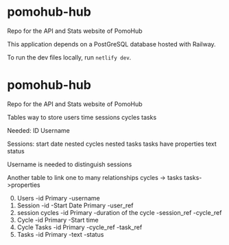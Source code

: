 # pomohub-hub

Repo for the API and Stats website of PomoHub

This application depends on a PostGreSQL database hosted with Railway.

To run the dev files locally, run `netlify dev`.
# pomohub-hub
Repo for the API and Stats website of PomoHub

Tables
way to store 
    users
    time
    sessions
        cycles
            tasks

Needed:
    ID
    Username

Sessions:
    start date
    nested cycles
        nested tasks
            tasks have properties
                text
                status

Username is needed to distinguish sessions

Another table to link one to many relationships
    cycles -> tasks
        tasks->properties

0. Users
    -id                         Primary
    -username
1. Session
    -id
    -Start Date                 Primary
    -user_ref
2. session cycles
    -id                         Primary
    -duration of the cycle
    -session_ref
    -cycle_ref
3. Cycle
    -id                         Primary
    -Start time
4. Cycle Tasks
    -id                         Primary
    -cycle_ref
    -task_ref
5. Tasks
    -id                         Primary
    -text
    -status              